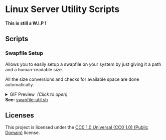 # Linux Server Utility Scripts
**This is still a W.I.P !**


## Scripts

### Swapfile Setup
Allows you to easily setup a swapfile on your system by just giving it a path and a human-readable size.

All the size conversions and checks for available space are done automatically.

<details>
<summary>GIF Preview&nbsp;&nbsp;<i>(Click to open)</i></summary>
<img src="previews/swapfile-util.gif">
</details

**See:** [swapfile-util.sh](swapfile-util.sh)


## Licenses
This project is licensed under the [CC0 1.0 Universal (CC0 1.0) (Public Domain)](LICENSE-CC0) license.
